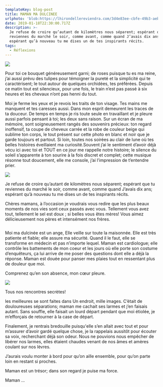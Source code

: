 ```yaml
---
templateKey: blog-post
title: MAMAN MA DULCINEE
urlphoto: 'blob:https://lhirondellereviendra.com/3d4e83ee-cbfe-49b3-aebb-e15fb5002808'
date: 2019-01-18T22:30:00.717Z
description: >-
  Je refuse de croire qu’autant de kilomètres nous séparent; espérant que tu
  reviennes du marché le soir, comme avant, comme quand J’avais dix ans;
  espérant qu’à nouveau tu me dises un de tes inspirants récits.
tags:
  - Réflexions
---
```





![](/img/50076711_564559340682710_17054572103073792_n.png)

Pour toi ce bouquet généreusement garni; de roses puisque tu es ma reine, j’ai aussi prévu des tulipes pour témoigner la pureté et la simplicité qui te caractérisent; le tout autour de quelques orchidées, tes préférées. Depuis ce matin tout est silencieux, pour une fois, le train n’est pas passé à six heures et les chevaux n’ont pas henni du tout.



Moi je ferme les yeux et je revois les traits de ton visage. Tes mains me manquent et tes caresses aussi. Dans mon esprit demeurent les traces de ta douceur. De temps en temps je ris toute seule en travaillant et je pleure aussi parfois pensant à toi; les deux sans raison. Sur un écran de ma mémoire, sont soigneusement rangés des souvenirs précieux: ton regard inoffensif, ta coupe de cheveux carrée et la robe de couleur beige qui sublime ton corps, le tout présent sur cette photo en blanc et noir que je garde toujours et partout. Si loin, toutes nos soirées au clair de lune où tes belles histoires éveillaient ma curiosité.Souvent j’ai le sentiment d’avoir déjà vécu ici avec toi et TOUT en ce jour me rappelle notre histoire; le silence du soleil s’apparente à ton sourire à la fois discret et complet; cette musique résonne tout doucement, elle me console, j’ai l’impression de t’entendre prier.

![](/img/50434637_853318648332506_8948608848487251968_n.jpg)



Je refuse de croire qu’autant de kilomètres nous séparent; espérant que tu reviennes du marché le soir, comme avant, comme quand J’avais dix ans; espérant qu’à nouveau tu me dises un de tes inspirants récits.



Chères mamans, à l’occasion je voudrais vous redire que les plus beaux moments de nos vies sont ceux passés avec vous. Tellement vous avez tout, tellement le sel est doux ; si belles vous êtes mères! Vous aimez délicieusement nos pères et intensément nos frères.

![]()



Moi ma dulcinée est un ange, Elle veille sur toute la maisonnée. Elle est très patiente et fiable; elle assure ma sécurité. Quand il le faut, elle se transforme en médecin et pas n’importe lequel. Maman est cardiologue; elle contrôle les battements de mon coeur et les jours où elle porte son costume d’enquêteurs, ça lui arrive de me poser des questions dont elle a déjà la réponse. Maman est douée pour panser mes plaies tout en ressentant plus de douleur que moi.



Comprenez qu’en son absence, mon cœur pleure.

![](/img/49343205_1569430366522047_7915797607551598592_n.jpg)



Tous nos rencontres secrètes!



les meilleures se sont faites dans Un endroit, mille images. C’était de douloureuses séparations; maman me cachait ses larmes et j’en faisais autant. Sans souffle, elle faisait un lourd départ pendant que moi étiolée, je m’efforçais de retourner à la case de départ.



Finalement, je rentrais bredouille puisqu'elle s’en allait avec tout et pour m’assurer d’avoir gardé quelque chose, je la rappelais aussitôt pour écouter sa voix, recherchant déjà son odeur. Nous ne pouvions nous empêcher de libérer nos larmes, elles étaient chaudes venant de nos âmes et amères coulant sur nos lèvres.



J’aurais voulu monter à bord pour qu’on aille ensemble, pour qu’on parte loin en restant si proches.



Maman est un trésor; dans son regard je puise ma force.



Maman …
